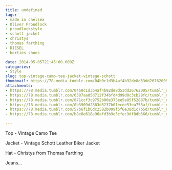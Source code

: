 ```yaml
---
title: undefined
tags:
- made in chelsea
- Oliver Proudlock
- proudlockstyle
- schott jacket
- christys
- thomas farthing
- DIESEL
- berties shoes

date: 2014-05-05T21:45:00.000Z
categories:
- Style
slug: top-vintage-camo-tee-jacket-vintage-schott
thumbnail: https://78.media.tumblr.com/04b0c1d3b4af4b92de8d53dd26762005/tumblr_n2dsbvKKIs1rhrm24o1_1280.jpg
attachments:
- https://78.media.tumblr.com/04b0c1d3b4af4b92de8d53dd26762005/tumblr_n2dsbvKKIs1rhrm24o1_1280.jpg
- https://78.media.tumblr.com/6387aa85d712f34bfd4d99d0c3cb28fc/tumblr_n2dsbvKKIs1rhrm24o2_1280.jpg
- https://78.media.tumblr.com/871ccf3c9752b00e375ee5a85f52887b/tumblr_n2dsbvKKIs1rhrm24o3_1280.jpg
- https://78.media.tumblr.com/0b3909d2883d5237b01ecee53ea758af/tumblr_n2dsbvKKIs1rhrm24o4_1280.jpg
- https://78.media.tumblr.com/57b6f1b6dc2582b009f5f6e38d1c7b5d/tumblr_n2dsbvKKIs1rhrm24o5_1280.jpg
- https://78.media.tumblr.com/b8e8e618e96afd3b9e5cfec9df8db666/tumblr_n2dsbvKKIs1rhrm24o6_1280.jpg

---
```


Top - Vintage Camo Tee 

  Jacket - Vintage Schott Leather Biker Jacket 

  Hat - Christys from Thomas Farthing 

  Jeans...
